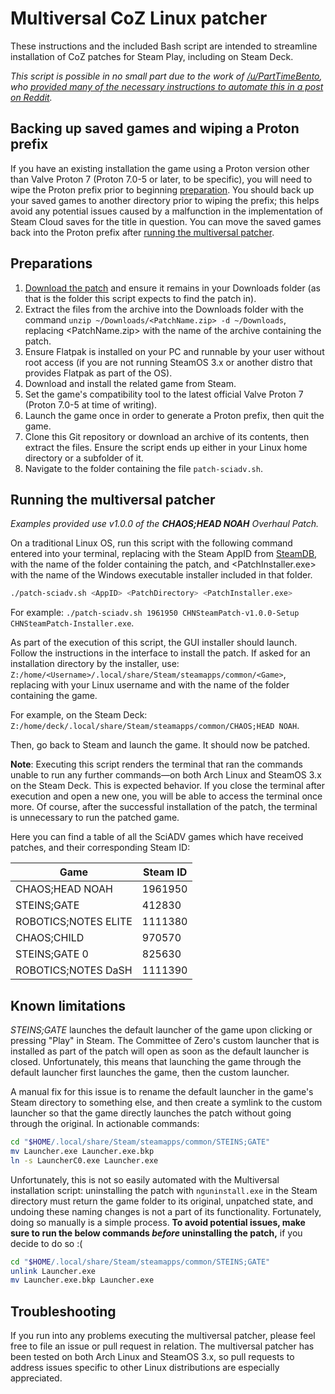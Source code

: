 # Multiversal CoZ Linux patcher

These instructions and the included Bash script are intended to streamline installation of CoZ patches for Steam Play, including on Steam Deck.

*This script is possible in no small part due to the work of [/u/PartTimeBento](https://www.reddit.com/u/PartTimeBento), who [provided many of the necessary instructions to automate this in a post on Reddit](https://www.reddit.com/r/SteamDeck/comments/uitpca/patching_steinsgate_and_steinsgate0_on_the).*

## Backing up saved games and wiping a Proton prefix

If you have an existing installation the game using a Proton version other than Valve Proton 7 (Proton 7.0-5 or later, to be specific), you will need to wipe the Proton prefix prior to beginning [preparation](#preparations). You should back up your saved games to another directory prior to wiping the prefix; this helps avoid any potential issues caused by a malfunction in the implementation of Steam Cloud saves for the title in question. You can move the saved games back into the Proton prefix after [running the multiversal patcher](#running-the-multiversal-patcher).

## Preparations

1. [Download the patch](http://sonome.dareno.me/projects) and ensure it remains in your Downloads folder (as that is the folder this script expects to find the patch in).
2. Extract the files from the archive into the Downloads folder with the command `unzip ~/Downloads/<PatchName.zip> -d ~/Downloads`, replacing <PatchName.zip> with the name of the archive containing the patch.
2. Ensure Flatpak is installed on your PC and runnable by your user without root access (if you are not running SteamOS 3.x or another distro that provides Flatpak as part of the OS).
3. Download and install the related game from Steam.
4. Set the game's compatibility tool to the latest official Valve Proton 7 (Proton 7.0-5 at time of writing).
5. Launch the game once in order to generate a Proton prefix, then quit the game.
6. Clone this Git repository or download an archive of its contents, then extract the files. Ensure the script ends up either in your Linux home directory or a subfolder of it.
7. Navigate to the folder containing the file `patch-sciadv.sh`.

## Running the multiversal patcher

*Examples provided use v1.0.0 of the **CHAOS;HEAD NOAH** Overhaul Patch.*

On a traditional Linux OS, run this script with the following command entered into your terminal, replacing <AppID> with the Steam AppID from [SteamDB](https://steamdb.info/), <PatchDirectory> with the name of the folder containing the patch, and <PatchInstaller.exe> with the name of the Windows executable installer included in that folder.  
```sh
./patch-sciadv.sh <AppID> <PatchDirectory> <PatchInstaller.exe>
```

For example: `./patch-sciadv.sh 1961950 CHNSteamPatch-v1.0.0-Setup CHNSteamPatch-Installer.exe`.

As part of the execution of this script, the GUI installer should launch. Follow the instructions in the interface to install the patch. If asked for an installation directory by the installer, use: `Z:/home/<Username>/.local/share/Steam/steamapps/common/<Game>`, replacing <Username> with your Linux username and <Game> with the name of the folder containing the game.

For example, on the Steam Deck: `Z:/home/deck/.local/share/Steam/steamapps/common/CHAOS;HEAD NOAH`.

Then, go back to Steam and launch the game. It should now be patched.

**Note**: Executing this script renders the terminal that ran the commands unable to run any further commands&mdash;on both Arch Linux and SteamOS 3.x on the Steam Deck. This is expected behavior. If you close the terminal after execution and open a new one, you will be able to access the terminal once more. Of course, after the successful installation of the patch, the terminal is unnecessary to run the patched game.

Here you can find a table of all the SciADV games which have received patches, and their corresponding Steam ID:

| **Game**              | **Steam ID** |
| ----------------      | ------------ |
| CHAOS;HEAD NOAH       | 1961950      |
| STEINS;GATE           | 412830       |
| ROBOTICS;NOTES ELITE  | 1111380      |
| CHAOS;CHILD           | 970570       |
| STEINS;GATE 0         | 825630       |
| ROBOTICS;NOTES DaSH   | 1111390      |

## Known limitations

*STEINS;GATE* launches the default launcher of the game upon clicking or pressing "Play" in Steam. The Committee of Zero's custom launcher that is installed as part of the patch will open as soon as the default launcher is closed. Unfortunately, this means that launching the game through the default launcher first launches the game, then the custom launcher.

A manual fix for this issue is to rename the default launcher in the game's Steam directory to something else, and then create a symlink to the custom launcher so that the game directly launches the patch without going through the original. In actionable commands:

```sh
cd "$HOME/.local/share/Steam/steamapps/common/STEINS;GATE"
mv Launcher.exe Launcher.exe.bkp
ln -s LauncherC0.exe Launcher.exe
```

Unfortunately, this is not so easily automated with the Multiversal installation script: uninstalling the patch with `nguninstall.exe` in the Steam directory must return the game folder to its original, unpatched state, and undoing these naming changes is not a part of its functionality. Fortunately, doing so manually is a simple process. **To avoid potential issues, make sure to run the below commands _before_ uninstalling the patch,** if you decide to do so :(

```sh
cd "$HOME/.local/share/Steam/steamapps/common/STEINS;GATE"
unlink Launcher.exe
mv Launcher.exe.bkp Launcher.exe
```

## Troubleshooting

If you run into any problems executing the multiversal patcher, please feel free to file an issue or pull request in relation. The multiversal patcher has been tested on both Arch Linux and SteamOS 3.x, so pull requests to address issues specific to other Linux distributions are especially appreciated.

